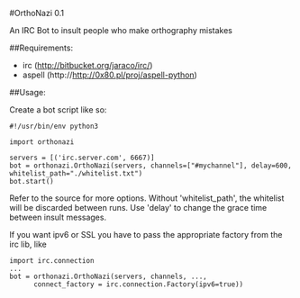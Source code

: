#OrthoNazi 0.1


An IRC Bot to insult people who make orthography mistakes

##Requirements:

  - irc (http://bitbucket.org/jaraco/irc/)
  - aspell (http://http://0x80.pl/proj/aspell-python)

##Usage:

Create a bot script like so:

    #!/usr/bin/env python3

    import orthonazi

    servers = [('irc.server.com', 6667)]
    bot = orthonazi.OrthoNazi(servers, channels=["#mychannel"], delay=600, whitelist_path="./whitelist.txt")
    bot.start()

Refer to the source for more options. Without 'whitelist_path', the whitelist will be discarded between runs.
Use 'delay' to change the grace time between insult messages.

If you want ipv6 or SSL you have to pass the appropriate factory from the irc lib, like

    import irc.connection
    ...
    bot = orthonazi.OrthoNazi(servers, channels, ...,
          connect_factory = irc.connection.Factory(ipv6=true))



